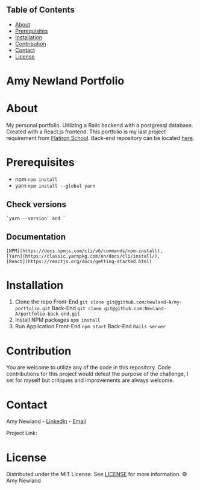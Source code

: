 ## Table of Contents
* [About](About)
* [Prerequisites](#prerequisites)
* [Installation](#installation)
* [Contribution](#contribution)
* [Contact](#contact)
* [License](#license)

# Amy Newland Portfolio
 
# About

My personal portfolio. Utilizing a Rails backend with a postgresql database. Created with a React.js frontend. This portfolio is my last project requirement from [Flatiron School](https://flatironschool.com). Back-end repository can be located [here](https://github.com/Newland-A/portfolio-back-end).

# Prerequisites
  * npm
    `npm install`
  * yarn
    `npm install --global yarn`
  ## Check versions
    `yarn --version` and `

  ## Documentation 
    [NPM](https://docs.npmjs.com/cli/v6/commands/npm-install),
    [Yarn](https://classic.yarnpkg.com/en/docs/cli/install/),
    [React](https://reactjs.org/docs/getting-started.html)

# Installation
  1. Clone the repo
    Front-End
      `git clone git@github.com:Newland-A/my-portfolio.git`
    Back-End
      `git clone git@github.com:Newland-A/portfolio-back-end.git`
  2. Install NPM packages
    `npm install`
  3. Run Application
    Front-End
      `npm start`
    Back-End
      `Rails server`
  

# Contribution
  You are welcome to utilize any of the code in this repository. Code contributions for this project would defeat the purpose of the challenge, I set for myself but critiques and improvements are always welcome.

# Contact
  Amy Newland - [LinkedIn](https://www.linkedin.com/in/amy-newland-developer/) - [Email](ajn252@gmail.com)

Project Link:  

# License
  Distributed under the MIT License. See [LICENSE](https://choosealicense.com/licenses/mit/) for more information. © Amy Newland
